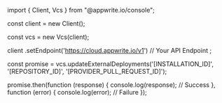 import { Client, Vcs } from "@appwrite.io/console";

const client = new Client();

const vcs = new Vcs(client);

client
    .setEndpoint('https://cloud.appwrite.io/v1') // Your API Endpoint
;

const promise = vcs.updateExternalDeployments('[INSTALLATION_ID]', '[REPOSITORY_ID]', '[PROVIDER_PULL_REQUEST_ID]');

promise.then(function (response) {
    console.log(response); // Success
}, function (error) {
    console.log(error); // Failure
});
